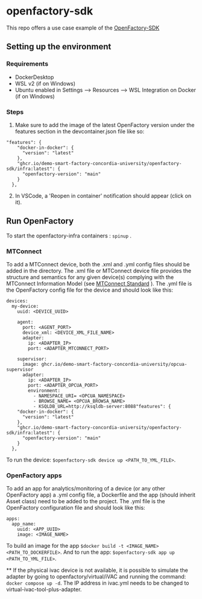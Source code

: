 # openfactory-sdk
This repo offers a use case example of the [OpenFactory-SDK](https://github.com/Demo-Smart-Factory-Concordia-University/OpenFactory-SDK.git)

## Setting up the environment
### Requirements
- DockerDesktop
- WSL v2 (if on Windows)
- Ubuntu enabled in Settings --> Resources --> WSL Integration on Docker (if on Windows)
### Steps
1. Make sure to add the image of the latest OpenFactory version under the features section in the devcontainer.json file like so:
```
"features": {
    "docker-in-docker": {
      "version": "latest"
    },
    "ghcr.io/demo-smart-factory-concordia-university/openfactory-sdk/infra:latest": {
      "openfactory-version": "main"
    }
  },
```
2. In VSCode, a 'Reopen in container' notification should appear (click on it).

## Run OpenFactory
To start the openfactory-infra containers : `spinup` .

### MTConnect
To add a MTConnect device, both the .xml and .yml config files should be added in the directory.
The .xml file or MTConnect device file provides the structure and semantics for any given device(s) complying with the MTConnect Information Model (see [MTConnect Standard](https://docs.mtconnect.org/MTC_Part2_0_Devices_1_4_0.pdf) ).
The .yml file is the OpenFactory config file for the device and should look like this:
```
devices:
  my-device:
    uuid: <DEVICE_UUID>

    agent:
      port: <AGENT_PORT>
      device_xml: <DEVICE_XML_FILE_NAME>
      adapter:
        ip: <ADAPTER_IP>
        port: <ADAPTER_MTCONNECT_PORT>

    supervisor:
      image: ghcr.io/demo-smart-factory-concordia-university/opcua-supervisor
      adapter:
        ip: <ADAPTER_IP>
        port: <ADAPTER_OPCUA_PORT>
        environment:
          - NAMESPACE_URI= <OPCUA_NAMESPACE>
          - BROWSE_NAME= <OPCUA_BROWSA_NAME>
          - KSQLDB_URL=http://ksqldb-server:8088"features": {
    "docker-in-docker": {
      "version": "latest"
    },
    "ghcr.io/demo-smart-factory-concordia-university/openfactory-sdk/infra:latest": {
      "openfactory-version": "main"
    }
  },
```

To run the device: `$openfactory-sdk device up <PATH_TO_YML_FILE>`. 


### OpenFactory apps
To add an app for analytics/monitoring of a device (or any other OpenFactory app) a .yml config file,  a Dockerfile and the app (should inherit Asset class) need to be added to the project. The .yml file is the OpenFactory configuration file and should look like this:
```
apps:
  app_name:
    uuid: <APP_UUID>
    image: <IMAGE_NAME>
```

To build an image for the app  `$docker build -t <IMAGE_NAME> <PATH_TO_DOCKERFILE>`. And to run the app: `$openfactory-sdk app up <PATH_TO_YML_FILE>`.


** If the physical ivac device is not available, it is possible to simulate the adapter by going to openfactory/virtual/iVAC and running the command: `docker compose up -d`.
The IP address in ivac.yml needs to be changed to virtual-ivac-tool-plus-adapter.
